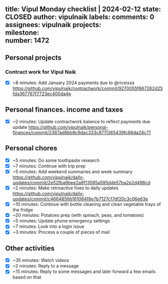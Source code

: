 title:	Vipul Monday checklist | 2024-02-12
state:	CLOSED
author:	vipulnaik
labels:	
comments:	0
assignees:	vipulnaik
projects:	
milestone:	
number:	1472
--
## Personal projects

### Contract work for Vipul Naik

- [x] ~8 minutes: Add January 2024 payments due to @riceissa https://github.com/vipulnaik/contractwork/commit/9270055f667262d25fda367767f7723ec400da4e

## Personal finances. income and taxes

- [x] ~2 minutes: Update contractwork balance to reflect payments due update https://github.com/vipulnaik/personal-finances/commit/2387ad8bb8c9dac333c8711365439fc66da24c71

## Personal chores

- [x] ~5 minutes: Do some toothpaste research
- [x] ~7 minutes: Continue with trip prep
- [x] ~5 minutes: Add weekend summaries and week summary https://github.com/vipulnaik/daily-updates/commit/2e52fba9bee2a9f13595a595dde57ba2e2d498cd
- [x] ~2 minutes: Make retroactive fixes to daily updates https://github.com/vipulnaik/daily-updates/commit/c4664856b161064f8e7b7127c17df20c3c06e63e
- [x] ~10 minutes: Continue with bottle cleaning and clean vegetable trays of the fridge
- [x] ~20 minutes: Potatoes prep (with spinach, peas, and tomatoes)
- [x] ~5 minutes: Update phone emergency settings
- [x] ~7 minutes: Look into a login issue
- [x] ~3 minutes: Process a couple of pieces of mail

## Other activities

- [x] ~35 minutes: Watch videos
- [x] ~2 minutes: Reply to a message
- [x] ~15 minutes: Reply to some messages and later forward a few emails based on that
